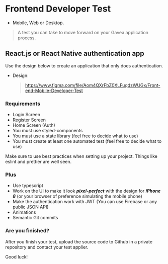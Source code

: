 # Frontend Developer Test

- Mobile, Web or Desktop.

> A test you can take to move forward on your Gavea application process.

## React.js or React Native authentication app

Use the design below to create an application that only does authentication.

- Design:
  > https://www.figma.com/file/Aom4QXrFbZ0XLFuqdzWUGx/Front-end-Mobile-Developer-Test

### Requirements

- Login Screen
- Register Screen
- Home Screen (Auth)
- You must use styled-components
- You must use a state library (feel free to decide what to use)
- You must create at least one automated test (feel free to decide what to use)

Make sure to use best practices when setting up your project. Things like eslint and prettier are well seen.

### Plus

- Use typescript
- Work on the UI to make it look **_pixel-perfect_** with the design for **_iPhone 8_** (or your browser of preference simulating the mobile phone)
- Make the authentication work with JWT (You can use Firebase or any public JSON API)
- Animations
- Semantic Git commits

### Are you finished?

After you finish your test, upload the source code to Github in a private repository and contact your test applier.

Good luck!
